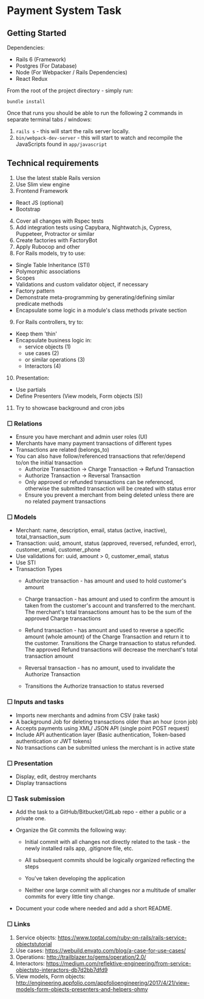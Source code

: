 # Payment System Task

## Getting Started

Dependencies:

- Rails 6 (Framework)
- Postgres (For Database)
- Node (For Webpacker / Rails Dependencies)
- React Redux

From the root of the project directory - simply run:

`bundle install`

Once that runs you should be able to run the following 2 commands in separate terminal tabs / windows:

1.  `rails s` - this will start the rails server locally.
2.  `bin/webpack-dev-server` - this will start to watch and recompile the JavaScripts found in `app/javascript`

## Technical requirements

1. Use the latest stable Rails version
2. Use Slim view engine
3. Frontend Framework
  - React JS (optional)
  - Bootstrap
4. Cover all changes with Rspec tests
5. Add integration tests using Capybara, Nightwatch.js, Cypress, Puppeteer, Protractor or similar
6. Create factories with FactoryBot
7. Apply Rubocop and other
8. For Rails models, try to use:
  - Single Table Inheritance (STI)
  - Polymorphic associations
  - Scopes
  - Validations and custom validator object, if necessary
  - Factory pattern
  - Demonstrate meta-programming by generating/defining similar predicate methods
  - Encapsulate some logic in a module's class methods private section
9. For Rails controllers, try to:
  - Keep them 'thin'
  - Encapsulate business logic in:
    - service objects (1)
    - use cases (2)
    - or similar operations (3)
    - Interactors (4)
10. Presentation:
  - Use partials
  - Define Presenters (View models, Form objects (5))
11. Try to showcase background and cron jobs

### ☐ Relations

  - Ensure you have merchant and admin user roles (UI)
  - Merchants have many payment transactions of different types
  - Transactions are related (belongs_to)
  - You can also have follow/referenced transactions that refer/depend to/on the initial transaction
    - Authorize Transaction -> Charge Transaction -> Refund Transaction
    - Authorize Transaction -> Reversal Transaction
    - Only approved or refunded transactions can be referenced, otherwise the submitted transaction will be created with status error
    - Ensure you prevent a merchant from being deleted unless there are no related payment transactions

### ☐ Models

  - Merchant: name, description, email, status (active, inactive), total_transaction_sum
  - Transaction: uuid, amount, status (approved, reversed, refunded, error), customer_email, customer_phone
  - Use validations for: uuid, amount > 0, customer_email, status
  - Use STI
  - Transaction Types
    - Authorize transaction - has amount and used to hold customer's amount
    - Charge transaction - has amount and used to confirm the amount is taken from the customer's account and transferred to the merchant. The merchant's total transactions amount has to be the sum of the approved Charge transactions
    - Refund transaction - has amount and used to reverse a specific amount (whole amount) of the Charge Transaction and return it to the customer. Transitions the Charge transaction to status refunded. The approved Refund transactions will decrease the merchant's total transaction amount
    - Reversal transaction - has no amount, used to invalidate the Authorize Transaction

    - Transitions the Authorize transaction to status reversed

### ☐ Inputs and tasks

  - Imports new merchants and admins from CSV (rake task)
  - A background Job for deleting transactions older than an hour (cron job)
  - Accepts payments using XML/ JSON API (single point POST request)
  - Include API authentication layer (Basic authentication, Token-based authentication or JWT tokens)
  - No transactions can be submitted unless the merchant is in active state

### ☐ Presentation

  - Display, edit, destroy merchants
  - Display transactions

### ☐ Task submission

  - Add the task to a GitHub/Bitbucket/GitLab repo - either a public or a private one.
  - Organize the Git commits the following way:
    - Initial commit with all changes not directly related to the task - the newly installed rails app, .gitignore file, etc.

    -  All subsequent commits should be logically organized reflecting the steps
    - You've taken developing the application
    - Neither one large commit with all changes nor a multitude of smaller commits for every little tiny change.

  - Document your code where needed and add a short README.

### ☐ Links

  1. Service objects: https://www.toptal.com/ruby-on-rails/rails-service-objectstutorial
  2. Use cases: https://webuild.envato.com/blog/a-case-for-use-cases/
  3. Operations: http://trailblazer.to/gems/operation/2.0/
  4. Interactors: https://medium.com/reflektive-engineering/from-service-objectsto-interactors-db7d2bb7dfd9
  5. View models, Form objects: http://engineering.appfolio.com/appfolioengineering/2017/4/21/view-models-form-objects-presenters-and-helpers-ohmy
